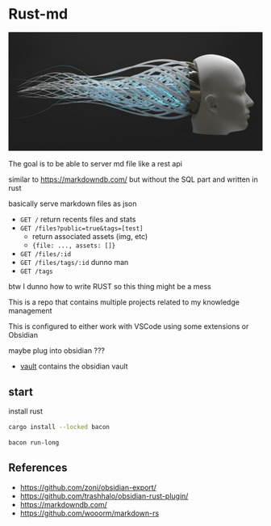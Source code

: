 # Rust-md

![header](../../vault/assets/brain_header.jpg)

The goal is to be able to server md file like a rest api

similar to <https://markdowndb.com/> but without the SQL part and written in rust

basically serve markdown files as json

- `GET /` return recents files and stats
- `GET /files?public=true&tags=[test]`
  - return associated assets (img, etc)
  - `{file: ..., assets: []}`
- `GET /files/:id`
- `GET /files/tags/:id` dunno man
- `GET /tags`

btw I dunno how to write RUST so this thing might be a mess

This is a repo that contains multiple projects related to my knowledge management

This is configured to either work with VSCode using some extensions or Obsidian

maybe plug into obsidian ???

- [vault](../../vault/README.md) contains the obsidian vault

## start

install rust

```bash
cargo install --locked bacon
```

```bash
bacon run-long
```

## References

- <https://github.com/zoni/obsidian-export/>
- <https://github.com/trashhalo/obsidian-rust-plugin/>
- <https://markdowndb.com/>
- <https://github.com/wooorm/markdown-rs>
